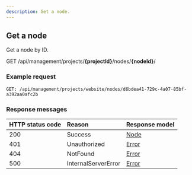 ```yaml
---
description: Get a node.
---
```

## Get a node

Get a node by ID.

<span class="label label--get">GET</span> /api/management/projects/**{projectId}**/nodes/**{nodeId}**/

### Example request

```http
GET: /api/management/projects/website/nodes/d6bdea41-729c-4a07-85bf-a392aa0afc2b
```

### Response messages

| HTTP status code | Reason | Response model |
|:-|:-|:-|
| 200 | Success | [Node](/model/node.md) |
| 401 | Unauthorized | [Error](/key-concepts/errors.md) |
| 404 | NotFound | [Error](/key-concepts/errors.md) |
| 500 | InternalServerError | [Error](/key-concepts/errors.md) |
